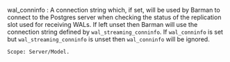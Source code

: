 wal_conninfo
:   A connection string which, if set, will be used by Barman to connect to the
    Postgres server when checking the status of the replication slot used for
    receiving WALs. If left unset then Barman will use the connection string
    defined by `wal_streaming_conninfo`. If `wal_conninfo` is set but
    `wal_streaming_conninfo` is unset then `wal_conninfo` will be ignored.

    Scope: Server/Model.
